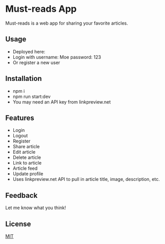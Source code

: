 # Must-reads App

Must-reads is a web app for sharing your favorite articles.

## Usage

- Deployed here: 
- Login with username: Moe password: 123
- Or register a new user

## Installation

- npm i
- npm run start:dev
- You may need an API key from linkpreview.net

## Features

- Login
- Logout
- Register
- Share article
- Edit article
- Delete article
- Link to article
- Article feed
- Update profile
- Uses linkpreview.net API to pull in article title, image, description, etc.

## Feedback

Let me know what you think!

## License

[MIT](https://choosealicense.com/licenses/mit/)
